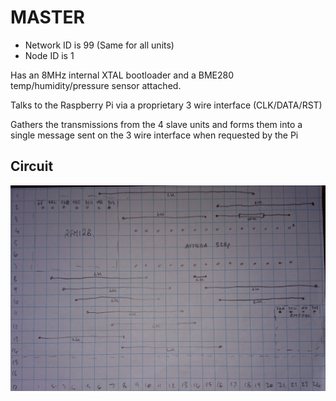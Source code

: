 # MASTER

* Network ID is 99 (Same for all units)
* Node ID is 1

Has an 8MHz internal XTAL bootloader and a BME280 temp/humidity/pressure sensor attached.

Talks to the Raspberry Pi via a proprietary 3 wire interface (CLK/DATA/RST)

Gathers the transmissions from the 4 slave units and forms them into a single message sent on the 3 wire interface when requested by the Pi

## Circuit

![NewScreen](https://raw.githubusercontent.com/MarkDH102/ClimateMonitoring/master/resources/BMElayout.JPG)
